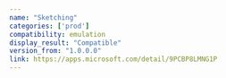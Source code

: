 ```yaml
---
name: "Sketching"
categories: ['prod']
compatibility: emulation
display_result: "Compatible"
version_from: "1.0.0.0"
link: https://apps.microsoft.com/detail/9PCBP8LMNG1P
---
```

